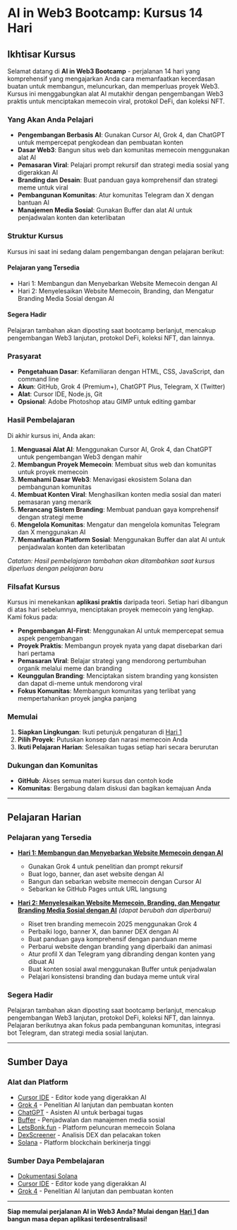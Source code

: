 # AI in Web3 Bootcamp: Kursus 14 Hari

## Ikhtisar Kursus

Selamat datang di **AI in Web3 Bootcamp** - perjalanan 14 hari yang komprehensif yang mengajarkan Anda cara memanfaatkan kecerdasan buatan untuk membangun, meluncurkan, dan memperluas proyek Web3. Kursus ini menggabungkan alat AI mutakhir dengan pengembangan Web3 praktis untuk menciptakan memecoin viral, protokol DeFi, dan koleksi NFT.

### Yang Akan Anda Pelajari

- **Pengembangan Berbasis AI**: Gunakan Cursor AI, Grok 4, dan ChatGPT untuk mempercepat pengkodean dan pembuatan konten
- **Dasar Web3**: Bangun situs web dan komunitas memecoin menggunakan alat AI
- **Pemasaran Viral**: Pelajari prompt rekursif dan strategi media sosial yang digerakkan AI
- **Branding dan Desain**: Buat panduan gaya komprehensif dan strategi meme untuk viral
- **Pembangunan Komunitas**: Atur komunitas Telegram dan X dengan bantuan AI
- **Manajemen Media Sosial**: Gunakan Buffer dan alat AI untuk penjadwalan konten dan keterlibatan

### Struktur Kursus

Kursus ini saat ini sedang dalam pengembangan dengan pelajaran berikut:

#### **Pelajaran yang Tersedia**
- Hari 1: Membangun dan Menyebarkan Website Memecoin dengan AI
- Hari 2: Menyelesaikan Website Memecoin, Branding, dan Mengatur Branding Media Sosial dengan AI

#### **Segera Hadir**
Pelajaran tambahan akan diposting saat bootcamp berlanjut, mencakup pengembangan Web3 lanjutan, protokol DeFi, koleksi NFT, dan lainnya.

### Prasyarat

- **Pengetahuan Dasar**: Kefamiliaran dengan HTML, CSS, JavaScript, dan command line
- **Akun**: GitHub, Grok 4 (Premium+), ChatGPT Plus, Telegram, X (Twitter)
- **Alat**: Cursor IDE, Node.js, Git
- **Opsional**: Adobe Photoshop atau GIMP untuk editing gambar

### Hasil Pembelajaran

Di akhir kursus ini, Anda akan:

1. **Menguasai Alat AI**: Menggunakan Cursor AI, Grok 4, dan ChatGPT untuk pengembangan Web3 dengan mahir
2. **Membangun Proyek Memecoin**: Membuat situs web dan komunitas untuk proyek memecoin
3. **Memahami Dasar Web3**: Menavigasi ekosistem Solana dan pembangunan komunitas
4. **Membuat Konten Viral**: Menghasilkan konten media sosial dan materi pemasaran yang menarik
5. **Merancang Sistem Branding**: Membuat panduan gaya komprehensif dengan strategi meme
6. **Mengelola Komunitas**: Mengatur dan mengelola komunitas Telegram dan X menggunakan AI
7. **Memanfaatkan Platform Sosial**: Menggunakan Buffer dan alat AI untuk penjadwalan konten dan keterlibatan

*Catatan: Hasil pembelajaran tambahan akan ditambahkan saat kursus diperluas dengan pelajaran baru*

### Filsafat Kursus

Kursus ini menekankan **aplikasi praktis** daripada teori. Setiap hari dibangun di atas hari sebelumnya, menciptakan proyek memecoin yang lengkap. Kami fokus pada:

- **Pengembangan AI-First**: Menggunakan AI untuk mempercepat semua aspek pengembangan
- **Proyek Praktis**: Membangun proyek nyata yang dapat disebarkan dari hari pertama
- **Pemasaran Viral**: Belajar strategi yang mendorong pertumbuhan organik melalui meme dan branding
- **Keunggulan Branding**: Menciptakan sistem branding yang konsisten dan dapat di-meme untuk mendorong viral
- **Fokus Komunitas**: Membangun komunitas yang terlibat yang mempertahankan proyek jangka panjang

### Memulai

1. **Siapkan Lingkungan**: Ikuti petunjuk pengaturan di [Hari 1](day-01.md)
2. **Pilih Proyek**: Putuskan konsep dan narasi memecoin Anda
3. **Ikuti Pelajaran Harian**: Selesaikan tugas setiap hari secara berurutan

### Dukungan dan Komunitas

- **GitHub**: Akses semua materi kursus dan contoh kode
- **Komunitas**: Bergabung dalam diskusi dan bagikan kemajuan Anda

---

## Pelajaran Harian

### Pelajaran yang Tersedia

- **[Hari 1: Membangun dan Menyebarkan Website Memecoin dengan AI](day-01.md)**
  - Gunakan Grok 4 untuk penelitian dan prompt rekursif
  - Buat logo, banner, dan aset website dengan AI
  - Bangun dan sebarkan website memecoin dengan Cursor AI
  - Sebarkan ke GitHub Pages untuk URL langsung

- **[Hari 2: Menyelesaikan Website Memecoin, Branding, dan Mengatur Branding Media Sosial dengan AI](day-02.md)** *(dapat berubah dan diperbarui)*
  - Riset tren branding memecoin 2025 menggunakan Grok 4
  - Perbaiki logo, banner X, dan banner DEX dengan AI
  - Buat panduan gaya komprehensif dengan panduan meme
  - Perbarui website dengan branding yang diperbaiki dan animasi
  - Atur profil X dan Telegram yang dibranding dengan konten yang dibuat AI
  - Buat konten sosial awal menggunakan Buffer untuk penjadwalan
  - Pelajari konsistensi branding dan budaya meme untuk viral

### Segera Hadir
Pelajaran tambahan akan diposting saat bootcamp berlanjut, mencakup pengembangan Web3 lanjutan, protokol DeFi, koleksi NFT, dan lainnya. Pelajaran berikutnya akan fokus pada pembangunan komunitas, integrasi bot Telegram, dan strategi media sosial lanjutan.

---

## Sumber Daya

### Alat dan Platform
- [Cursor IDE](https://cursor.com/) - Editor kode yang digerakkan AI
- [Grok 4](https://grok.com/) - Penelitian AI lanjutan dan pembuatan konten
- [ChatGPT](https://chat.openai.com/) - Asisten AI untuk berbagai tugas
- [Buffer](https://buffer.com/) - Penjadwalan dan manajemen media sosial
- [LetsBonk.fun](https://letsbonk.fun/) - Platform peluncuran memecoin Solana
- [DexScreener](https://dexscreener.com/) - Analisis DEX dan pelacakan token
- [Solana](https://solana.com/) - Platform blockchain berkinerja tinggi

### Sumber Daya Pembelajaran
- [Dokumentasi Solana](https://docs.solana.com/)
- [Cursor IDE](https://cursor.com/) - Editor kode yang digerakkan AI
- [Grok 4](https://grok.com/) - Penelitian AI lanjutan dan pembuatan konten

---

**Siap memulai perjalanan AI in Web3 Anda? Mulai dengan [Hari 1](day-01.md) dan bangun masa depan aplikasi terdesentralisasi!** 